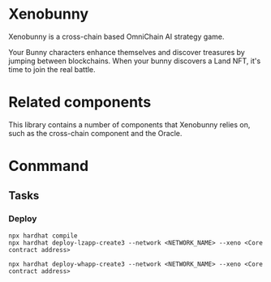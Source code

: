 # Xenobunny

Xenobunny is a cross-chain based OmniChain AI strategy game. 

Your Bunny characters enhance themselves and discover treasures by jumping between blockchains. When your bunny discovers a Land NFT, it's time to join the real battle.

# Related components

This library contains a number of components that Xenobunny relies on, such as the cross-chain component and the Oracle.

# Conmmand

## Tasks

### Deploy

```shell
npx hardhat compile
npx hardhat deploy-lzapp-create3 --network <NETWORK_NAME> --xeno <Core contract address>
```

```shell
npx hardhat deploy-whapp-create3 --network <NETWORK_NAME> --xeno <Core contract address>
```
